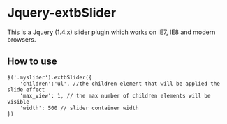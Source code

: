 Jquery-extbSlider
=================

This is a Jquery (1.4.x) slider plugin which works on IE7, IE8 and modern browsers.


## How to use
    $('.myslider').extbSlider({
        'children':'ul', //the children element that will be applied the slide effect
        'max_view': 1, // the max number of children elements will be visible
        'width': 500 // slider container width
    })
